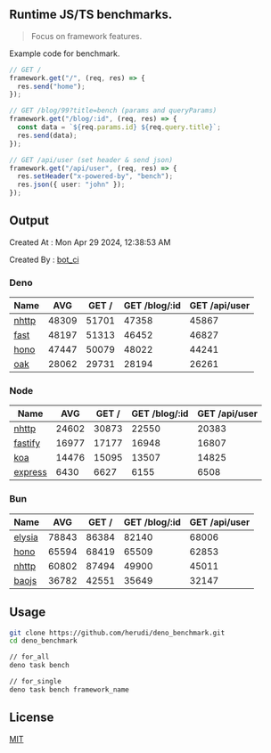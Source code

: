 ## Runtime JS/TS benchmarks.

> Focus on framework features.

Example code for benchmark.
```ts
// GET /
framework.get("/", (req, res) => {
  res.send("home");
});

// GET /blog/99?title=bench (params and queryParams)
framework.get("/blog/:id", (req, res) => {
  const data = `${req.params.id} ${req.query.title}`;
  res.send(data);
});

// GET /api/user (set header & send json)
framework.get("/api/user", (req, res) => {
  res.setHeader("x-powered-by", "bench");
  res.json({ user: "john" });
});
```

## Output
Created At : Mon Apr 29 2024, 12:38:53 AM

Created By : [bot_ci](https://github.com/herudi/deno_benchmarks/commits?author=github-actions%5Bbot%5D)


### Deno
|Name|AVG|GET /|GET /blog/:id|GET /api/user|
|----|----|----|----|----|
|[nhttp](https://github.com/nhttp/nhttp)|48309|51701|47358|45867|
|[fast](https://github.com/danteissaias/fast)|48197|51313|46452|46827|
|[hono](https://github.com/honojs/hono)|47447|50079|48022|44241|
|[oak](https://github.com/oakserver/oak)|28062|29731|28194|26261|
  


### Node
|Name|AVG|GET /|GET /blog/:id|GET /api/user|
|----|----|----|----|----|
|[nhttp](https://github.com/nhttp/nhttp)|24602|30873|22550|20383|
|[fastify](https://github.com/fastify/fastify)|16977|17177|16948|16807|
|[koa](https://github.com/koajs/koa)|14476|15095|13507|14825|
|[express](https://github.com/expressjs/express)|6430|6627|6155|6508|
  


### Bun
|Name|AVG|GET /|GET /blog/:id|GET /api/user|
|----|----|----|----|----|
|[elysia](https://github.com/elysiajs/elysia)|78843|86384|82140|68006|
|[hono](https://github.com/honojs/hono)|65594|68419|65509|62853|
|[nhttp](https://github.com/nhttp/nhttp)|60802|87494|49900|45011|
|[baojs](https://github.com/mattreid1/baojs)|36782|42551|35649|32147|
  



## Usage

```bash
git clone https://github.com/herudi/deno_benchmark.git
cd deno_benchmark

// for_all
deno task bench

// for_single
deno task bench framework_name
```

## License

[MIT](LICENSE)

